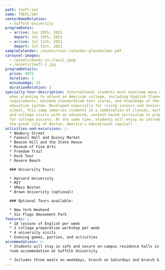```yaml
---
path: toefl-sat
name: TOEFL/SAT
centerNameRelation:
  - Suffolk University
programDates:
  - arrive: Jun 20th, 2021
    depart: Jul 10th, 2021
  - arrive: Jul 11th, 2021
    depart: Jul 31st, 2021
sampleCalendar: /assets/tour-calendar-placeholder.pdf
carousel-images:
  - /assets/masks-in-class1.jpeg
  - /assets/toefl-2.jpg
programDetails:
  price: 4875
  duration: 3
  minimumAge: 15
  durationRelation: 3
specialty-tour-description: International students must overcome many obstacles
  when planning to attend an American college, including English fluency
  requirements, minimum standardized test scores, and knowledge of the US higher
  education system. Developed especially for rising juniors and seniors in high
  school, this camp immerses students in a combination of classes, workshops,
  and college visits with an advanced, content-based curriculum to prepare them
  for college success. At the same time, students will enjoy an introduction to
  the great city of Boston, America's educational capital!
activities-and-excursions: |-
  * Newbury Street
  * Faneuil Hall and Quincy Market
  * Beacon Hill and the State House
  * Museum of Fine Arts
  * Freedom Trail
  * Duck Tour
  * Revere Beach

  ### University Tours:

  * Harvard University
  * MIT
  * UMass Boston
  * Brown University (optional)

  ### Optional Tours available:

  * New York Weekend
  * Six Flags Amusement Park
features: |-
  * 18 lessons of English per week
  * 1 college preparation workshop per week
  * 4 university visits
  * Evening games, parties, and activities
accommodations: >-
  * Students will stay in safe and secure on-campus residence halls in shared
  room accommodation at Suffolk University

  * Includes three meals on weekdays, brunch on Saturdays and brunch & dinner on Sundays
---
```

